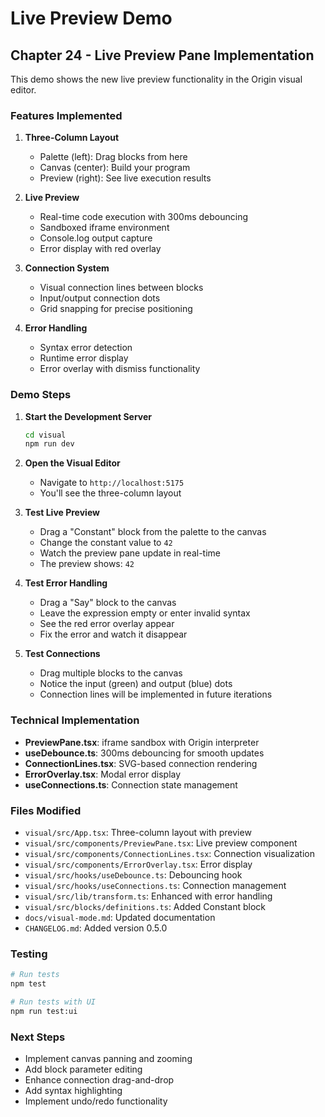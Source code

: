 # Live Preview Demo

## Chapter 24 - Live Preview Pane Implementation

This demo shows the new live preview functionality in the Origin visual editor.

### Features Implemented

1. **Three-Column Layout**
   - Palette (left): Drag blocks from here
   - Canvas (center): Build your program
   - Preview (right): See live execution results

2. **Live Preview**
   - Real-time code execution with 300ms debouncing
   - Sandboxed iframe environment
   - Console.log output capture
   - Error display with red overlay

3. **Connection System**
   - Visual connection lines between blocks
   - Input/output connection dots
   - Grid snapping for precise positioning

4. **Error Handling**
   - Syntax error detection
   - Runtime error display
   - Error overlay with dismiss functionality

### Demo Steps

1. **Start the Development Server**
   ```bash
   cd visual
   npm run dev
   ```

2. **Open the Visual Editor**
   - Navigate to `http://localhost:5175`
   - You'll see the three-column layout

3. **Test Live Preview**
   - Drag a "Constant" block from the palette to the canvas
   - Change the constant value to `42`
   - Watch the preview pane update in real-time
   - The preview shows: `42`

4. **Test Error Handling**
   - Drag a "Say" block to the canvas
   - Leave the expression empty or enter invalid syntax
   - See the red error overlay appear
   - Fix the error and watch it disappear

5. **Test Connections**
   - Drag multiple blocks to the canvas
   - Notice the input (green) and output (blue) dots
   - Connection lines will be implemented in future iterations

### Technical Implementation

- **PreviewPane.tsx**: iframe sandbox with Origin interpreter
- **useDebounce.ts**: 300ms debouncing for smooth updates
- **ConnectionLines.tsx**: SVG-based connection rendering
- **ErrorOverlay.tsx**: Modal error display
- **useConnections.ts**: Connection state management

### Files Modified

- `visual/src/App.tsx`: Three-column layout with preview
- `visual/src/components/PreviewPane.tsx`: Live preview component
- `visual/src/components/ConnectionLines.tsx`: Connection visualization
- `visual/src/components/ErrorOverlay.tsx`: Error display
- `visual/src/hooks/useDebounce.ts`: Debouncing hook
- `visual/src/hooks/useConnections.ts`: Connection management
- `visual/src/lib/transform.ts`: Enhanced with error handling
- `visual/src/blocks/definitions.ts`: Added Constant block
- `docs/visual-mode.md`: Updated documentation
- `CHANGELOG.md`: Added version 0.5.0

### Testing

```bash
# Run tests
npm test

# Run tests with UI
npm run test:ui
```

### Next Steps

- Implement canvas panning and zooming
- Add block parameter editing
- Enhance connection drag-and-drop
- Add syntax highlighting
- Implement undo/redo functionality 